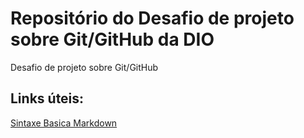 # Repositório do Desafio de projeto sobre Git/GitHub da DIO
Desafio de projeto sobre Git/GitHub

## Links úteis:
[Sintaxe Basica Markdown](https://markdown.net.br/sintaxe-basica/)
